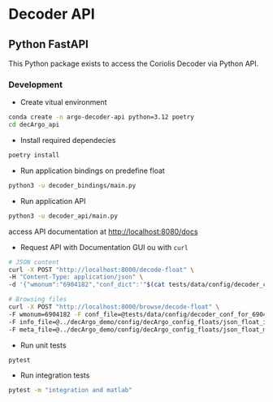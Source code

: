 # Decoder API

## Python FastAPI

This Python package exists to access the Coriolis Decoder via Python API.

### Development

- Create vitual environment

```bash
conda create -n argo-decoder-api python=3.12 poetry
cd decArgo_api
```

- Install required dependecies

```bash
poetry install
```

- Run application bindings on predefine float

```bash
python3 -u decoder_bindings/main.py
```

- Run application API

```bash
python3 -u decoder_api/main.py
```

access API documentation at <http://localhost:8080/docs>

- Request API with Documentation GUI ou with `curl`

```bash
# JSON content
curl -X POST "http://localhost:8000/decode-float" \
-H "Content-Type: application/json" \
-d '{"wmonum":"6904182","conf_dict":'"$(cat tests/data/config/decoder_conf_for_6904182.json)"', "info_dict":'"$(cat ../decArgo_demo/config/decArgo_config_floats/json_float_info/6904182_300125061965370_info.json)"', "meta_dict":'"$(cat ../decArgo_demo/config/decArgo_config_floats/json_float_meta/6904182_meta.json)"'}'

# Browsing files
curl -X POST "http://localhost:8000/browse/decode-float" \
-F wmonum=6904182 -F conf_file=@tests/data/config/decoder_conf_for_6904182.json \
-F info_file=@../decArgo_demo/config/decArgo_config_floats/json_float_info/6904182_300125061965370_info.json \
-F meta_file=@../decArgo_demo/config/decArgo_config_floats/json_float_meta/6904182_meta.json
```

- Run unit tests

```bash
pytest
```

- Run integration tests

```bash
pytest -m "integration and matlab"
```
